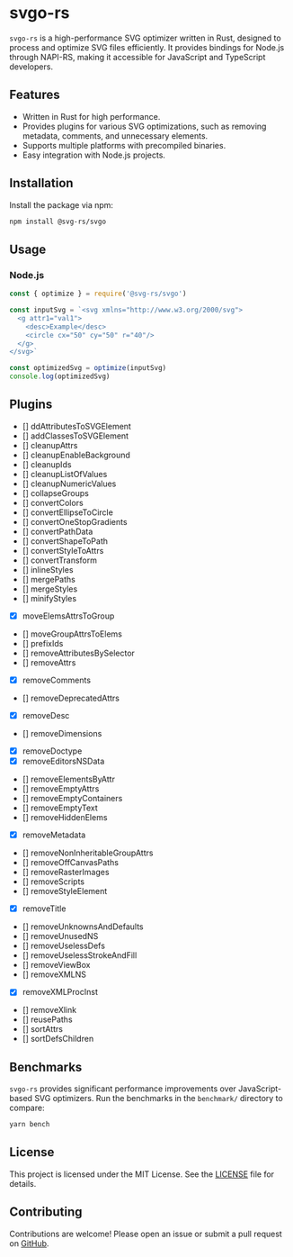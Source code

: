 # svgo-rs

`svgo-rs` is a high-performance SVG optimizer written in Rust, designed to process and optimize SVG files efficiently. It provides bindings for Node.js through NAPI-RS, making it accessible for JavaScript and TypeScript developers.

## Features

- Written in Rust for high performance.
- Provides plugins for various SVG optimizations, such as removing metadata, comments, and unnecessary elements.
- Supports multiple platforms with precompiled binaries.
- Easy integration with Node.js projects.

## Installation

Install the package via npm:

```bash
npm install @svg-rs/svgo
```

## Usage

### Node.js

```javascript
const { optimize } = require('@svg-rs/svgo')

const inputSvg = `<svg xmlns="http://www.w3.org/2000/svg">
  <g attr1="val1">
    <desc>Example</desc>
    <circle cx="50" cy="50" r="40"/>
  </g>
</svg>`

const optimizedSvg = optimize(inputSvg)
console.log(optimizedSvg)
```

## Plugins

- [] ddAttributesToSVGElement
- [] addClassesToSVGElement
- [] cleanupAttrs
- [] cleanupEnableBackground
- [] cleanupIds
- [] cleanupListOfValues
- [] cleanupNumericValues
- [] collapseGroups
- [] convertColors
- [] convertEllipseToCircle
- [] convertOneStopGradients
- [] convertPathData
- [] convertShapeToPath
- [] convertStyleToAttrs
- [] convertTransform
- [] inlineStyles
- [] mergePaths
- [] mergeStyles
- [] minifyStyles
- [x] moveElemsAttrsToGroup
- [] moveGroupAttrsToElems
- [] prefixIds
- [] removeAttributesBySelector
- [] removeAttrs
- [x] removeComments
- [] removeDeprecatedAttrs
- [x] removeDesc
- [] removeDimensions
- [x] removeDoctype
- [x] removeEditorsNSData
- [] removeElementsByAttr
- [] removeEmptyAttrs
- [] removeEmptyContainers
- [] removeEmptyText
- [] removeHiddenElems
- [x] removeMetadata
- [] removeNonInheritableGroupAttrs
- [] removeOffCanvasPaths
- [] removeRasterImages
- [] removeScripts
- [] removeStyleElement
- [x] removeTitle
- [] removeUnknownsAndDefaults
- [] removeUnusedNS
- [] removeUselessDefs
- [] removeUselessStrokeAndFill
- [] removeViewBox
- [] removeXMLNS
- [x] removeXMLProcInst
- [] removeXlink
- [] reusePaths
- [] sortAttrs
- [] sortDefsChildren

## Benchmarks

`svgo-rs` provides significant performance improvements over JavaScript-based SVG optimizers. Run the benchmarks in the `benchmark/` directory to compare:

```bash
yarn bench
```

## License

This project is licensed under the MIT License. See the [LICENSE](./LICENSE) file for details.

## Contributing

Contributions are welcome! Please open an issue or submit a pull request on [GitHub](https://github.com/oxidized-world/svgo-rs).
